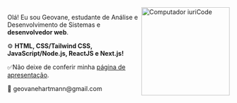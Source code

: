 <img src="https://raw.githubusercontent.com/MicaelliMedeiros/micaellimedeiros/master/image/computer-illustration.png" min-width="200px" max-width="200px" width="200px" align="right" alt="Computador iuriCode">

<p align="left"> 
  Olá! Eu sou Geovane, estudante de Análise e Desenvolvimento de Sistemas e<strong> desenvolvedor web</strong>.
</p>

<p align="left">
 ⚙ <strong>HTML, CSS/Tailwind CSS, JavaScript/Node.js, ReactJS e Next.js!</strong>
</p>

<p>  ✅Não deixe de conferir minha <a href="https://meu-portfolio-lime.vercel.app/"> página de apresentação</a>.

<p align="left">
  💌 geovanehartmann@gmail.com 
</p>

